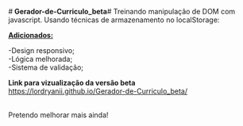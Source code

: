 #<strong> Gerador-de-Curriculo_beta</strong>#
Treinando manipulação de DOM com javascript. Usando técnicas de armazenamento no localStorage:

<strong><u> Adicionados: </u></strong>

-Design responsivo; <br>
-Lógica melhorada;<br>
-Sistema de validação;<br>

<strong>Link para vizualização da versão beta</strong> <br>
<a href="https://lordryanii.github.io/Gerador-de-Curriculo_beta/" target="_blank" >https://lordryanii.github.io/Gerador-de-Curriculo_beta/</a>

<br>
Pretendo melhorar mais ainda!

